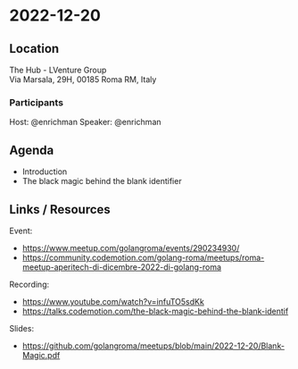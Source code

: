 # 2022-12-20

## Location

The Hub - LVenture Group  
Via Marsala, 29H, 00185 Roma RM, Italy

### Participants

Host: @enrichman
Speaker: @enrichman


## Agenda
- Introduction
- The black magic behind the blank identifier

## Links / Resources

Event:
- https://www.meetup.com/golangroma/events/290234930/
- https://community.codemotion.com/golang-roma/meetups/roma-meetup-aperitech-di-dicembre-2022-di-golang-roma

Recording:
- https://www.youtube.com/watch?v=infuTO5sdKk
- https://talks.codemotion.com/the-black-magic-behind-the-blank-identif

Slides:
- https://github.com/golangroma/meetups/blob/main/2022-12-20/Blank-Magic.pdf
